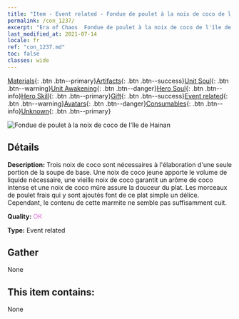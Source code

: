 ```yaml
---
title: "Item - Event related - Fondue de poulet à la noix de coco de l'île de Hainan"
permalink: /con_1237/
excerpt: "Era of Chaos  Fondue de poulet à la noix de coco de l'île de Hainan"
last_modified_at: 2021-07-14
locale: fr
ref: "con_1237.md"
toc: false
classes: wide
---
```

 [Materials](/ItemsFR/){: .btn .btn--primary}[Artifacts](/ItemsFR/Artifacts/){: .btn .btn--success}[Unit Soul](/ItemsFR/UnitSoul/){: .btn .btn--warning}[Unit Awakening](/ItemsFR/UnitAwakening/){: .btn .btn--danger}[Hero Soul](/ItemsFR/HeroSoul/){: .btn .btn--info}[Hero Skill](/ItemsFR/HeroSkill/){: .btn .btn--primary}[Gift](/ItemsFR/Gift/){: .btn .btn--success}[Event related](/ItemsFR/Events/){: .btn .btn--warning}[Avatars](/ItemsFR/Avatars/){: .btn .btn--danger}[Consumables](/ItemsFR/Consumables/){: .btn .btn--info}[Unknown](/ItemsFR/Unknown/){: .btn .btn--primary}

 ![Fondue de poulet à la noix de coco de l'île de Hainan](/images/t/i_81531231.png)

## Détails
 **Description:** Trois noix de coco sont nécessaires à l'élaboration d'une seule portion de la soupe de base. Une noix de coco jeune apporte le volume de liquide nécessaire, une vieille noix de coco garantit un arôme de coco intense et une noix de coco mûre assure la douceur du plat. Les morceaux de poulet frais qui y sont ajoutés font de ce plat simple un délice. Cependant, le contenu de cette marmite ne semble pas suffisamment cuit.

 **Quality:** <span style="color: #DA70D6">OK</span>

 **Type:** Event related

## Gather

  None

## This item contains:

  None

